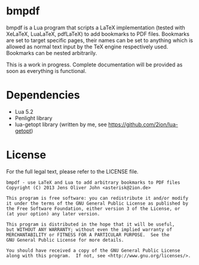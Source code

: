 # bmpdf

bmpdf is a Lua program that scripts a LaTeX implementation (tested with
XeLaTeX, LuaLaTeX, pdfLaTeX) to add bookmarks to PDF files. Bookmarks
are set to target specific pages, their names can be set to anything
which is allowed as normal text input by the TeX engine respectively
used. Bookmarks can be nested arbitrarily.

This is a work in progress. Complete documentation will be provided
as soon as everything is functional.

# Dependencies

* Lua 5.2
* Penlight library
* lua-getopt library (written by me, see https://github.com/2ion/lua-getopt)

# License

For the full legal text, please refer to the LICENSE file.

```
bmpdf - use LaTeX and Lua to add arbitrary bookmarks to PDF files
Copyright (C) 2013 Jens Oliver John <asterisk@2ion.de>

This program is free software: you can redistribute it and/or modify
it under the terms of the GNU General Public License as published by
the Free Software Foundation, either version 3 of the License, or
(at your option) any later version.

This program is distributed in the hope that it will be useful,
but WITHOUT ANY WARRANTY; without even the implied warranty of
MERCHANTABILITY or FITNESS FOR A PARTICULAR PURPOSE.  See the
GNU General Public License for more details.

You should have received a copy of the GNU General Public License
along with this program.  If not, see <http://www.gnu.org/licenses/>.
```
